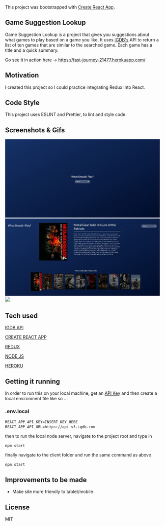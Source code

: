 This project was bootstrapped with [Create React App](https://github.com/facebook/create-react-app).

## Game Suggestion Lookup

Game Suggestion Lookup is a project that gives you suggestions about what games to play based on a game you like. It uses [IGDB's](https://api.igdb.com) API to return a list of ten games that are similar to the searched game. Each game has a title and a quick summary.

Go see it in action here -> https://fast-journey-21477.herokuapp.com/

## Motivation

I created this project so I could practice integrating Redux into React.

## Code Style

This project uses ESLINT and Prettier, to lint and style code.

## Screenshots & Gifs

![](img/GameSuggestionLookupLandingPage.JPG)
![](img/GameSuggestionLookup.JPG)
![](https://media.giphy.com/media/eBeTGPitconLqcwg0k/giphy.gif)

## Tech used

[IGDB API](https://api.igdb.com)

[CREATE REACT APP](https://github.com/facebook/create-react-app)

[REDUX](https://github.com/reduxjs/redux)

[NODE JS](https://nodejs.org/en/)

[HEROKU](https://www.heroku.com/)

## Getting it running

In order to run this on your local machine, get an [API Key](https://api.igdb.com/signup) and then create a local environment file like so ...

### .env.local

```
REACT_APP_API_KEY=INSERT_KEY_HERE
REACT_APP_API_URL=https://api-v3.igdb.com
```

then to run the local node server, navigate to the project root and type in

```
npm start
```

finally navigate to the client folder and run the same command as above

```
npm start
```

## Improvements to be made

- Make site more friendly to tablet/mobile

## License

MIT
